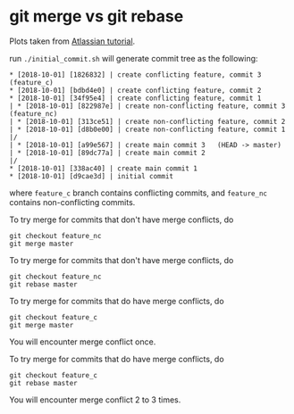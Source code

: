 # git merge vs git rebase

Plots taken from [Atlassian tutorial](https://www.atlassian.com/git/tutorials/merging-vs-rebasing). 

run `./initial_commit.sh` will generate commit tree as the following: 

```aidl
* [2018-10-01] [1826832] | create conflicting feature, commit 3   (feature_c)
* [2018-10-01] [bdbd4e0] | create conflicting feature, commit 2
* [2018-10-01] [34f95e4] | create conflicting feature, commit 1
| * [2018-10-01] [822987e] | create non-conflicting feature, commit 3   (feature_nc)
| * [2018-10-01] [313ce51] | create non-conflicting feature, commit 2
| * [2018-10-01] [d8b0e00] | create non-conflicting feature, commit 1
|/
| * [2018-10-01] [a99e567] | create main commit 3   (HEAD -> master)
| * [2018-10-01] [89dc77a] | create main commit 2
|/
* [2018-10-01] [338ac40] | create main commit 1
* [2018-10-01] [d9cae3d] | initial commit
```

where `feature_c` branch contains conflicting commits, and `feature_nc` contains non-conflicting commits. 

To try merge for commits that don't have merge conflicts, do
```$xslt
git checkout feature_nc
git merge master
```

To try merge for commits that don't have merge conflicts, do
```$xslt
git checkout feature_nc
git rebase master
```

To try merge for commits that do have merge conflicts, do
```$xslt
git checkout feature_c
git merge master
```
You will encounter merge conflict once.

To try merge for commits that do have merge conflicts, do
```$xslt
git checkout feature_c
git rebase master
```
You will encounter merge conflict 2 to 3 times. 

